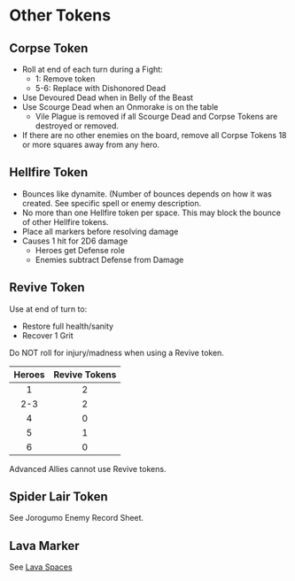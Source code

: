 ﻿# Other Tokens


## Corpse Token

* Roll at end of each turn during a Fight:
  * 1: Remove token
  * 5-6: Replace with Dishonored Dead
* Use Devoured Dead when in Belly of the Beast
* Use Scourge Dead when an Onmorake is on the table
  * Vile Plague is removed if all Scourge Dead and Corpse Tokens are destroyed or removed.
* If there are no other enemies on the board, remove all Corpse Tokens 18 or more squares away from any hero.



## Hellfire Token

* Bounces like dynamite. (Number of bounces depends on how it was created. See specific spell or enemy description.
* No more than one Hellfire token per space. This may block the bounce of other Hellfire tokens.
* Place all markers before resolving damage
* Causes 1 hit for 2D6 damage
  * Heroes get Defense role
  * Enemies subtract Defense from Damage

## Revive Token

Use at end of turn to:

* Restore full health/sanity
* Recover 1 Grit

Do NOT roll for injury/madness when using a Revive token.

| Heroes | Revive Tokens |
| :----: |:-------------:|
| 1      | 2             |
| 2-3    | 2             |
| 4      | 0             |
| 5      | 1             |
| 6      | 0             |

Advanced Allies cannot use Revive tokens.

## Spider Lair Token

See Jorogumo Enemy Record Sheet.

## Lava Marker

See [Lava Spaces](Maps.htm#lava-spaces)


